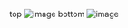 top
![image](https://github.com/nghiahuynhtv01042002/Module_drv8833_with_stm32f411/assets/141972718/12f0ae99-6caa-49a4-bf1b-a57131958355)
bottom
![image](https://github.com/nghiahuynhtv01042002/Module_drv8833_with_stm32f411/assets/141972718/ffc249ba-c826-400c-bee7-4c5a59f87cc4)
